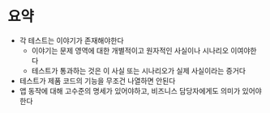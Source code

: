 # 요약

- 각 테스트는 이야기가 존재해야한다
  - 이야기는 문제 영역에 대한 개별적이고 원자적인 사실이나 시나리오 이여야한다
  - 테스트가 통과하는 것은 이 사실 또는 시나리오가 실제 사실이라는 증거다
- 테스트가 제품 코드의 기능을 무조건 나열하면 안된다
- 앱 동작에 대해 고수준의 명세가 있어야하고, 비즈니스 담당자에게도 의미가 있어야 한다
